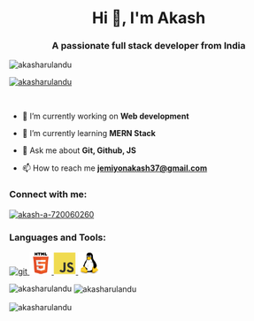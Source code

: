 <h1 align="center">Hi 👋, I'm Akash</h1>
<h3 align="center">A passionate full stack developer from India</h3>

<p align="left"> <img src="https://komarev.com/ghpvc/?username=akasharulandu&label=Profile%20views&color=0e75b6&style=flat" alt="akasharulandu" /> </p>

<p align="left"> <a href="https://github.com/ryo-ma/github-profile-trophy"><img src="https://github-profile-trophy.vercel.app/?username=akasharulandu" alt="akasharulandu" /></a> </p>

<p align="left"> <a href="https://twitter.com/" target="blank"><img src="https://img.shields.io/twitter/follow/?logo=twitter&style=for-the-badge" alt="" /></a> </p>

- 🔭 I’m currently working on **Web development**

- 🌱 I’m currently learning **MERN Stack**

- 💬 Ask me about **Git, Github, JS**

- 📫 How to reach me **jemiyonakash37@gmail.com**

<h3 align="left">Connect with me:</h3>
<p align="left">
<a href="https://linkedin.com/in/akash-a-720060260" target="blank"><img align="center" src="https://raw.githubusercontent.com/rahuldkjain/github-profile-readme-generator/master/src/images/icons/Social/linked-in-alt.svg" alt="akash-a-720060260" height="30" width="40" /></a>
</p>

<h3 align="left">Languages and Tools:</h3>
<p align="left"> <a href="https://git-scm.com/" target="_blank" rel="noreferrer"> <img src="https://www.vectorlogo.zone/logos/git-scm/git-scm-icon.svg" alt="git" width="40" height="40"/> </a> <a href="https://www.w3.org/html/" target="_blank" rel="noreferrer"> <img src="https://raw.githubusercontent.com/devicons/devicon/master/icons/html5/html5-original-wordmark.svg" alt="html5" width="40" height="40"/> </a> <a href="https://developer.mozilla.org/en-US/docs/Web/JavaScript" target="_blank" rel="noreferrer"> <img src="https://raw.githubusercontent.com/devicons/devicon/master/icons/javascript/javascript-original.svg" alt="javascript" width="40" height="40"/> </a> <a href="https://www.linux.org/" target="_blank" rel="noreferrer"> <img src="https://raw.githubusercontent.com/devicons/devicon/master/icons/linux/linux-original.svg" alt="linux" width="40" height="40"/> </a> </p>

<p><img align="left" src="https://github-readme-stats.vercel.app/api/top-langs?username=akasharulandu&show_icons=true&locale=en&layout=compact" alt="akasharulandu" /></p>

<p>&nbsp;<img align="center" src="https://github-readme-stats.vercel.app/api?username=akasharulandu&show_icons=true&locale=en" alt="akasharulandu" /></p>

<p><img align="center" src="https://github-readme-streak-stats.herokuapp.com/?user=akasharulandu&" alt="akasharulandu" /></p>
